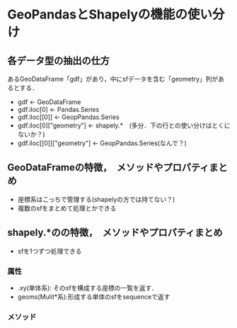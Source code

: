 # GeoPandasとShapelyの機能の使い分け

## 各データ型の抽出の仕方
あるGeoDataFrame「gdf」があり，中にsfデータを含む「geometry」列があるとする．

- gdf <- GeoDataFrame
- gdf.iloc[0] <- Pandas.Series
- gdf.iloc[[0]] <- GeopPandas.Series
- gdf.iloc[0]["geometry"] <- shapely.*　(多分．下の行との使い分けはとくにないか？)
- gdf.iloc[[0]]["geometry"] <- GeopPandas.Series(なんで？)

## GeoDataFrameの特徴，　メソッドやプロパティまとめ
- 座標系はこっちで管理する(shapelyの方では持てない？)
- 複数のsfをまとめて処理とかできる

## shapely.*のの特徴，　メソッドやプロパティまとめ
- sfを1つずつ処理できる

### 属性
- .xy(単体系): そのsfを構成する座標の一覧を返す．
- geoms(Mulit*系):形成する単体のsfをsequenceで返す

### メソッド
